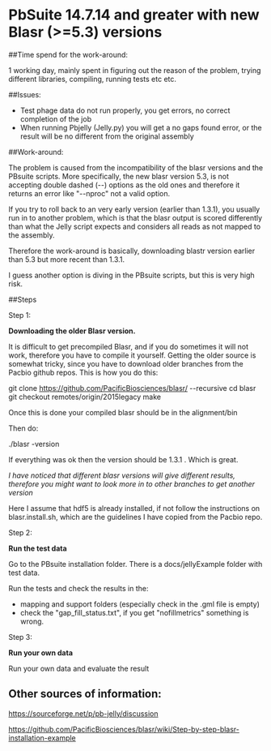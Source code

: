 # PbSuite 14.7.14 and greater with new Blasr (>=5.3) versions 

##Time spend for the work-around: 

1 working day, mainly spent in figuring out the reason of the problem, trying different libraries, compiling, running tests etc etc.

##Issues:

- Test phage data do not run properly, you get errors, no correct completion of the job
- When running Pbjelly (Jelly.py) you will get a no gaps found error, or the result will be no different from the original assembly

##Work-around:

The problem is caused from the incompatibility of the blasr versions and the PBsuite scripts. More specifically, the new blasr version
5.3, is not accepting double dashed (--) options as the old ones and therefore it returns an error like "--nproc" not a valid option.

If you try to roll back to an very early version (earlier than 1.3.1), you usually run in to another problem, which is that the blasr output is scored
differently than what the Jelly script expects and considers all reads as not mapped to the assembly.

Therefore the work-around is basically, downloading blastr version earlier than 5.3 but more recent than 1.3.1.

I guess another option is diving in the PBsuite scripts, but this is very high risk.

##Steps

Step 1:

**Downloading the older Blasr version.**

It is difficult to get precompiled Blasr, and if you do sometimes it will not work, therefore you have to compile it yourself.
Getting the older source is somewhat tricky, since you have to download older branches from the Pacbio github repos. This is 
how you do this:

  git clone https://github.com/PacificBiosciences/blasr/ --recursive
  cd blasr
  git checkout remotes/origin/2015legacy
  make

Once this is done your compiled blasr should be in the alignment/bin

Then do:

  ./blasr -version

If everything was ok then the version should be 1.3.1 . Which is great.

*I have noticed that different blasr versions will give different results, therefore you 
might want to look more in to other branches to get another version* 

Here I assume that hdf5 is already installed, if not follow the instructions on
blasr.install.sh, which are the guidelines I have copied from the Pacbio repo.

Step 2:

**Run the test data**

Go to the PBsuite installation folder. There is a docs/jellyExample folder with test data.

Run the tests and check the results in the:
- mapping and support folders (especially check in the .gml file is empty)
- check the \"gap_fill_status.txt"\, if you get "nofillmetrics" something is wrong.

Step 3:

**Run your own data**

Run your own data and evaluate the result



## Other sources of information:

https://sourceforge.net/p/pb-jelly/discussion

https://github.com/PacificBiosciences/blasr/wiki/Step-by-step-blasr-installation-example

